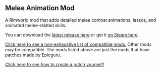 ## Melee Animation Mod
A Rimworld mod that adds detailed melee combat animations, lassos, and animated melee-related skills.

You can download the [latest release here](https://github.com/Epicguru/AdvancedAnimationMod/releases/latest) or get it [on Steam here](https://steamcommunity.com/sharedfiles/filedetails/?id=2944488802).

[Click here to see a non-exhaustive list of compatible mods.](https://github.com/Epicguru/AdvancedAnimationMod/blob/master/WeaponTweakData/Compatible%20Mods.md)
Other mods may be compatible. The mods listed above are just the mods that have patches made by Epicguru.

[Click here to see how to create a patch yourself!](Source/TweakTutorial/AuthorTweaks.md)
